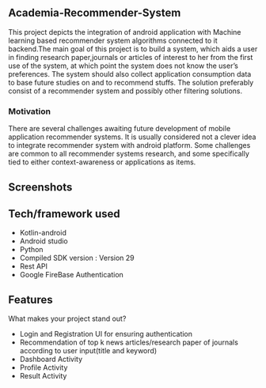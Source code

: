 ## Academia-Recommender-System
This project depicts the integration of android application with Machine learning based recommender system algorithms connected to it backend.The main goal of this project 
is to build a system, which aids a user in finding research paper,journals or articles of interest to her from the first use of the system, at which point the
system does not know the user’s preferences. The system should also collect application consumption data to base future studies on and to recommend stuffs. The solution 
preferably consist of a recommender system and possibly other filtering solutions.

### Motivation
There are several challenges awaiting future development of mobile application recommender systems. It is usually considered not a clever idea to integrate recommender system 
with android platform. Some challenges are common to all recommender systems research, and some specifically tied to either context-awareness or applications as
items.

## Screenshots


## Tech/framework used
* Kotlin-android
* Android studio
* Python
* Compiled SDK version : Version 29
* Rest API
* Google FireBase Authentication 

## Features
What makes your project stand out?
* Login and Registration UI for ensuring authentication
* Recommendation of top k news articles/research paper of journals according to user input(title and keyword)
* Dashboard Activity
* Profile Activity
* Result Activity

